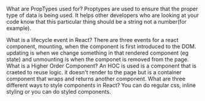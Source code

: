 What are PropTypes used for?
 Proptypes are used to ensure that the proper type of data is being used. It helps other developers who are looking at your code know that this particular thing should be a string not a number(for example).

What is a lifecycle event in React?
There are three events for a react component, mounting, when the component is first introduced to the DOM. updating is when we change something in that rendered component (eg state) and unmounting is when the componet is removed from the page.
What is a Higher Order Component?
An HOC is used is a component that is craeted to reuse logic. it doesn't render to the page but is a container component  that wraps and returns another component.
What are three different ways to style components in React?
You can do regular css, inline styling or you can do styled components.